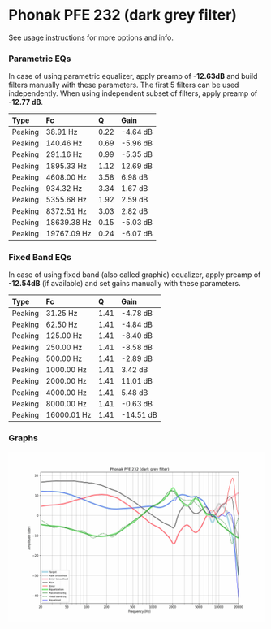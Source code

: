 # Phonak PFE 232 (dark grey filter)
See [usage instructions](https://github.com/jaakkopasanen/AutoEq#usage) for more options and info.

### Parametric EQs
In case of using parametric equalizer, apply preamp of **-12.63dB** and build filters manually
with these parameters. The first 5 filters can be used independently.
When using independent subset of filters, apply preamp of **-12.77 dB**.

| Type    | Fc          |    Q | Gain     |
|:--------|:------------|:-----|:---------|
| Peaking | 38.91 Hz    | 0.22 | -4.64 dB |
| Peaking | 140.46 Hz   | 0.69 | -5.96 dB |
| Peaking | 291.16 Hz   | 0.99 | -5.35 dB |
| Peaking | 1895.33 Hz  | 1.12 | 12.69 dB |
| Peaking | 4608.00 Hz  | 3.58 | 6.98 dB  |
| Peaking | 934.32 Hz   | 3.34 | 1.67 dB  |
| Peaking | 5355.68 Hz  | 1.92 | 2.59 dB  |
| Peaking | 8372.51 Hz  | 3.03 | 2.82 dB  |
| Peaking | 18639.38 Hz | 0.15 | -5.03 dB |
| Peaking | 19767.09 Hz | 0.24 | -6.07 dB |

### Fixed Band EQs
In case of using fixed band (also called graphic) equalizer, apply preamp of **-12.54dB**
(if available) and set gains manually with these parameters.

| Type    | Fc          |    Q | Gain      |
|:--------|:------------|:-----|:----------|
| Peaking | 31.25 Hz    | 1.41 | -4.78 dB  |
| Peaking | 62.50 Hz    | 1.41 | -4.84 dB  |
| Peaking | 125.00 Hz   | 1.41 | -8.40 dB  |
| Peaking | 250.00 Hz   | 1.41 | -8.58 dB  |
| Peaking | 500.00 Hz   | 1.41 | -2.89 dB  |
| Peaking | 1000.00 Hz  | 1.41 | 3.42 dB   |
| Peaking | 2000.00 Hz  | 1.41 | 11.01 dB  |
| Peaking | 4000.00 Hz  | 1.41 | 5.48 dB   |
| Peaking | 8000.00 Hz  | 1.41 | -0.63 dB  |
| Peaking | 16000.01 Hz | 1.41 | -14.51 dB |

### Graphs
![](./Phonak%20PFE%20232%20(dark%20grey%20filter).png)